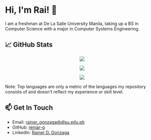 # Hi, I'm Rai! 👋

I am a freshman at De La Salle University Manila, taking up a BS in Computer Science with a major in Computer Systems Engineering. 

## 📈 GitHub Stats

<p align="center">
  <img src="https://github-readme-stats-topaz-zeta-33.vercel.app/api?username=reniar-g&show_icons=true&theme=github_dark&rank_icon=github&custom_title=my%20stats!%20(●'◡'●)&card_width=400" />
</p>

<p align="center">
  <img src="https://github-readme-stats-topaz-zeta-33.vercel.app/api/top-langs/?username=reniar-g&theme=github_dark&layout=compact&card_width=500&exclude_repo=github-readme-streak-stats" />
</p>

<p align="center">
  <img src="https://github-readme-streak-stats.herokuapp.com/?user=reniar-g&theme=github_dark_blue&hide_border=false&card_width=550" />
</p>


Note: Top languages are only a metric of the languages my repository consists of and doesn't reflect my experience or skill level.

## 📫 Get In Touch

- Email: [rainer_gonzaga@dlsu.edu.ph](mailto:rainer_gonzaga@dlsu.edu.ph)
- GitHub: [reniar-g](https://github.com/reniar-g)
- LinkedIn: [Rainer D. Gonzaga](https://www.linkedin.com/in/rdgonzaga/)
  
<!--
**reniar-g/reniar-g** is a ✨ _special_ ✨ repository because its `README.md` (this file) appears on your GitHub profile.
[![Top Langs](https://github-readme-stats-topaz-zeta-33.vercel.app/api/top-langs/?username=reniar-g&theme=github_dark&layout=compact&card_width=970)](https://github.com/anuraghazra/github-readme-stats)
![rai's GitHub stats](https://github-readme-stats-topaz-zeta-33.vercel.app/api?username=reniar-g&show_icons=true&theme=github_dark&rank_icon=github&custom_title=my%20stats!%20(●'◡'●)&card_width=400)
![reniar-g's Streak](https://github-readme-streak-stats.herokuapp.com/?user=reniar-g&theme=github_dark_blue&hide_border=false&card_width=570)

